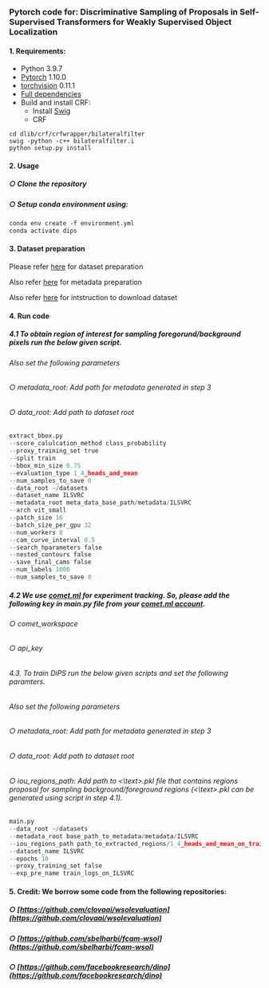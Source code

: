 ### Pytorch code for: Discriminative Sampling of Proposals in Self-Supervised Transformers for Weakly Supervised Object Localization

#### 1. Requirements:

* Python 3.9.7
* [Pytorch](https://github.com/pytorch/pytorch)  1.10.0
* [torchvision](https://github.com/pytorch/vision) 0.11.1
* [Full dependencies](environment.yml)
* Build and install CRF:
    * Install [Swig](http://www.swig.org/index.php)
    * CRF
```shell
cd dlib/crf/crfwrapper/bilateralfilter
swig -python -c++ bilateralfilter.i
python setup.py install
```

#### 2. Usage 
##### ○ Clone the repository 
##### ○ Setup conda environment using:
``` markdown
conda env create -f environment.yml
conda activate dips
```

#### 3. Dataset preparation 
Please refer [here](https://github.com/clovaai/wsolevaluation) for dataset preparation 

Also refer [here](https://github.com/clovaai/wsolevaluation) for metadata preparation 

Also refer [here](https://github.com/clovaai/wsolevaluation) for intstruction to download dataset 


#### 4. Run code

##### 4.1 To obtain region of interest for sampling foregorund/background pixels run the below given script.
###### Also set the following parameters
  ###### ○ metadata_root: Add path for metadata generated in step 3
  
  ###### ○ data_root: Add path to dataset root

``` python
extract_bbox.py 
--score_calulcation_method class_probability 
--proxy_training_set true 
--split train 
--bbox_min_size 0.75 
--evaluation_type 1_4_heads_and_mean 
--num_samples_to_save 0 
--data_root ~/datasets 
--dataset_name ILSVRC 
--metadata_root meta_data_base_path/metadata/ILSVRC 
--arch vit_small 
--patch_size 16 
--batch_size_per_gpu 32 
--num_workers 8 
--cam_curve_interval 0.5 
--search_hparameters false 
--nested_contours false 
--save_final_cams false 
--num_labels 1000 
--num_samples_to_save 0 
```
##### 4.2 We use [comet.ml](https://www.comet.com/site/) for experiment tracking. So, please add the following key in main.py file from your [comet.ml account](bbrVVBsFclbFud475m2L2WDYc).
  ###### ○ comet_workspace
  ###### ○ api_key

###### 4.3. To train DiPS run the below given scripts and set the following paramters.
###### Also set the following parameters
  ###### ○ metadata_root: Add path for metadata generated in step 3
  ###### ○ data_root: Add path to dataset root
  ###### ○ iou_regions_path: Add path to <text>*<\text>.pkl file that contains regions proposal for sampling background/foreground regions (<text>*<\text>.pkl can be generated using script in step 4.1).
  
``` python
main.py 
--data_root ~/datasets 
--metadata_root base_path_to_metadata/metadata/ILSVRC 
--iou_regions_path path_to_extracted_regions/1_4_heads_and_mean_on_train_list_imgs_with_best_head.pkl --run_for_given_setting --evaluate_checkpoint configs/ILSVRC 
--dataset_name ILSVRC 
--epochs 10
--proxy_training_set false 
--exp_pre_name train_logs_on_ILSVRC 
```

#### 5. Credit: We borrow some code from the following repositories:

##### ○ [https://github.com/clovaai/wsolevaluation](https://github.com/clovaai/wsolevaluation)
##### ○ [https://github.com/sbelharbi/fcam-wsol](https://github.com/sbelharbi/fcam-wsol)

##### ○ [https://github.com/facebookresearch/dino](https://github.com/facebookresearch/dino)